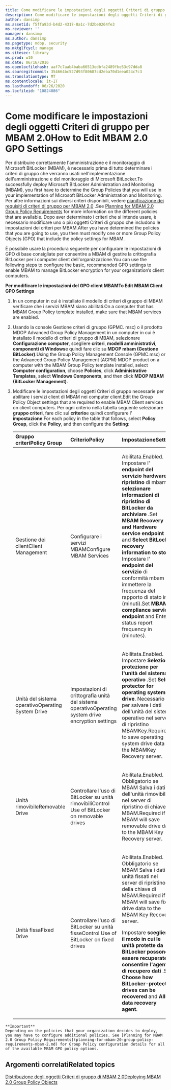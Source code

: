 ```yaml
---
title: Come modificare le impostazioni degli oggetti Criteri di gruppo per MBAM 2.0
description: Come modificare le impostazioni degli oggetti Criteri di gruppo per MBAM 2.0
author: dansimp
ms.assetid: f5ffa93d-b4d2-4317-8a1c-7d2be0264fe3
ms.reviewer: ''
manager: dansimp
ms.author: dansimp
ms.pagetype: mdop, security
ms.mktglfcycl: manage
ms.sitesec: library
ms.prod: w10
ms.date: 06/16/2016
ms.openlocfilehash: aaf7c7aab4baba66513edbfa2489fbe53c97dda8
ms.sourcegitcommit: 354664bc527d93f80687cd2eba70d1eea024c7c3
ms.translationtype: MT
ms.contentlocale: it-IT
ms.lasthandoff: 06/26/2020
ms.locfileid: "10824086"
---
```

# <span data-ttu-id="a8805-103">Come modificare le impostazioni degli oggetti Criteri di gruppo per MBAM 2.0</span><span class="sxs-lookup"><span data-stu-id="a8805-103">How to Edit MBAM 2.0 GPO Settings</span></span>


<span data-ttu-id="a8805-104">Per distribuire correttamente l'amministrazione e il monitoraggio di Microsoft BitLocker (MBAM), è necessario prima di tutto determinare i criteri di gruppo che verranno usati nell'implementazione dell'amministrazione e del monitoraggio di Microsoft BitLocker.</span><span class="sxs-lookup"><span data-stu-id="a8805-104">To successfully deploy Microsoft BitLocker Administration and Monitoring (MBAM), you first have to determine the Group Policies that you will use in your implementation of Microsoft BitLocker Administration and Monitoring.</span></span> <span data-ttu-id="a8805-105">Per altre informazioni sui diversi criteri disponibili, vedere [pianificazione dei requisiti di criteri di gruppo per MBAM 2,0](planning-for-mbam-20-group-policy-requirements-mbam-2.md) .</span><span class="sxs-lookup"><span data-stu-id="a8805-105">See [Planning for MBAM 2.0 Group Policy Requirements](planning-for-mbam-20-group-policy-requirements-mbam-2.md) for more information on the different policies that are available.</span></span> <span data-ttu-id="a8805-106">Dopo aver determinato i criteri che si intende usare, è necessario modificare uno o più oggetti Criteri di gruppo che includono le impostazioni dei criteri per MBAM.</span><span class="sxs-lookup"><span data-stu-id="a8805-106">After you have determined the policies that you are going to use, you then must modify one or more Group Policy Objects (GPO) that include the policy settings for MBAM.</span></span>

<span data-ttu-id="a8805-107">È possibile usare la procedura seguente per configurare le impostazioni di GPO di base consigliate per consentire a MBAM di gestire la crittografia BitLocker per i computer client dell'organizzazione.</span><span class="sxs-lookup"><span data-stu-id="a8805-107">You can use the following steps to configure the basic, recommended GPO settings to enable MBAM to manage BitLocker encryption for your organization’s client computers.</span></span>

**<span data-ttu-id="a8805-108">Per modificare le impostazioni del GPO client MBAM</span><span class="sxs-lookup"><span data-stu-id="a8805-108">To Edit MBAM Client GPO Settings</span></span>**

1.  <span data-ttu-id="a8805-109">In un computer in cui è installato il modello di criteri di gruppo di MBAM verificare che i servizi MBAM siano abilitati.</span><span class="sxs-lookup"><span data-stu-id="a8805-109">On a computer that has MBAM Group Policy template installed, make sure that MBAM services are enabled.</span></span>

2.  <span data-ttu-id="a8805-110">Usando la console Gestione criteri di gruppo (GPMC. msc) o il prodotto MDOP Advanced Group Policy Management in un computer in cui è installato il modello di criteri di gruppo di MBAM, selezionare **Configurazione computer**, scegliere **criteri**, **modelli amministrativi**, **componenti di Windows**e quindi fare clic su **MDOP mbam (Gestione BitLocker)**.</span><span class="sxs-lookup"><span data-stu-id="a8805-110">Using the Group Policy Management Console (GPMC.msc) or the Advanced Group Policy Management (AGPM) MDOP product on a computer with the MBAM Group Policy template installed, select **Computer configuration**, choose **Policies**, click **Administrative Templates**, select **Windows Components**, and then click **MDOP MBAM (BitLocker Management)**.</span></span>

3.  <span data-ttu-id="a8805-111">Modificare le impostazioni degli oggetti Criteri di gruppo necessarie per abilitare i servizi client di MBAM nei computer client.</span><span class="sxs-lookup"><span data-stu-id="a8805-111">Edit the Group Policy Object settings that are required to enable MBAM Client services on client computers.</span></span> <span data-ttu-id="a8805-112">Per ogni criterio nella tabella seguente selezionare **gruppo criteri**, fare clic sul **criterio**e quindi configurare l' **impostazione**:</span><span class="sxs-lookup"><span data-stu-id="a8805-112">For each policy in the table that follows, select **Policy Group**, click the **Policy**, and then configure the **Setting**:</span></span>

    <table>
    <colgroup>
    <col width="33%" />
    <col width="33%" />
    <col width="33%" />
    </colgroup>
    <thead>
    <tr class="header">
    <th align="left"><span data-ttu-id="a8805-113">Gruppo criteri</span><span class="sxs-lookup"><span data-stu-id="a8805-113">Policy Group</span></span></th>
    <th align="left"><span data-ttu-id="a8805-114">Criterio</span><span class="sxs-lookup"><span data-stu-id="a8805-114">Policy</span></span></th>
    <th align="left"><span data-ttu-id="a8805-115">Impostazione</span><span class="sxs-lookup"><span data-stu-id="a8805-115">Setting</span></span></th>
    </tr>
    </thead>
    <tbody>
    <tr class="odd">
    <td align="left"><p><span data-ttu-id="a8805-116">Gestione dei client</span><span class="sxs-lookup"><span data-stu-id="a8805-116">Client Management</span></span></p></td>
    <td align="left"><p><span data-ttu-id="a8805-117">Configurare i servizi MBAM</span><span class="sxs-lookup"><span data-stu-id="a8805-117">Configure MBAM Services</span></span></p></td>
    <td align="left"><p><span data-ttu-id="a8805-118">Abilitata.</span><span class="sxs-lookup"><span data-stu-id="a8805-118">Enabled.</span></span> <span data-ttu-id="a8805-119">Impostare l' <strong> endpoint del servizio hardware e ripristino </strong> di mbam e <strong> selezionare informazioni di ripristino di BitLocker da archiviare </strong> .</span><span class="sxs-lookup"><span data-stu-id="a8805-119">Set <strong>MBAM Recovery and Hardware service endpoint</strong> and <strong>Select BitLocker recovery information to store</strong>.</span></span> <span data-ttu-id="a8805-120">Impostare l' <strong> endpoint del servizio </strong> di conformità mbam e immettere la frequenza del rapporto di stato in (minuti).</span><span class="sxs-lookup"><span data-stu-id="a8805-120">Set <strong>MBAM compliance service endpoint</strong> and Enter status report frequency in (minutes).</span></span></p></td>
    </tr>
    <tr class="even">
    <td align="left"><p><span data-ttu-id="a8805-121">Unità del sistema operativo</span><span class="sxs-lookup"><span data-stu-id="a8805-121">Operating System Drive</span></span></p></td>
    <td align="left"><p><span data-ttu-id="a8805-122">Impostazioni di crittografia unità del sistema operativo</span><span class="sxs-lookup"><span data-stu-id="a8805-122">Operating system drive encryption settings</span></span></p></td>
    <td align="left"><p><span data-ttu-id="a8805-123">Abilitata.</span><span class="sxs-lookup"><span data-stu-id="a8805-123">Enabled.</span></span> <span data-ttu-id="a8805-124">Impostare <strong> Seleziona protezione per l'unità del sistema operativo </strong> .</span><span class="sxs-lookup"><span data-stu-id="a8805-124">Set <strong>Select protector for operating system drive</strong>.</span></span> <span data-ttu-id="a8805-125">Necessario per salvare i dati dell'unità del sistema operativo nel server di ripristino MBAMKey.</span><span class="sxs-lookup"><span data-stu-id="a8805-125">Required to save operating system drive data to the MBAMKey Recovery server.</span></span></p></td>
    </tr>
    <tr class="odd">
    <td align="left"><p><span data-ttu-id="a8805-126">Unità rimovibile</span><span class="sxs-lookup"><span data-stu-id="a8805-126">Removable Drive</span></span></p></td>
    <td align="left"><p><span data-ttu-id="a8805-127">Controllare l'uso di BitLocker su unità rimovibili</span><span class="sxs-lookup"><span data-stu-id="a8805-127">Control Use of BitLocker on removable drives</span></span></p></td>
    <td align="left"><p><span data-ttu-id="a8805-128">Abilitata.</span><span class="sxs-lookup"><span data-stu-id="a8805-128">Enabled.</span></span> <span data-ttu-id="a8805-129">Obbligatorio se MBAM Salva i dati dell'unità rimovibili nel server di ripristino di chiave di MBAM.</span><span class="sxs-lookup"><span data-stu-id="a8805-129">Required if MBAM will save removable drive data to the MBAM Key Recovery server.</span></span></p></td>
    </tr>
    <tr class="even">
    <td align="left"><p><span data-ttu-id="a8805-130">Unità fissa</span><span class="sxs-lookup"><span data-stu-id="a8805-130">Fixed Drive</span></span></p></td>
    <td align="left"><p><span data-ttu-id="a8805-131">Controllare l'uso di BitLocker su unità fisse</span><span class="sxs-lookup"><span data-stu-id="a8805-131">Control Use of BitLocker on fixed drives</span></span></p></td>
    <td align="left"><p><span data-ttu-id="a8805-132">Abilitata.</span><span class="sxs-lookup"><span data-stu-id="a8805-132">Enabled.</span></span> <span data-ttu-id="a8805-133">Obbligatorio se MBAM Salva i dati di unità fissati nel server di ripristino della chiave di MBAM.</span><span class="sxs-lookup"><span data-stu-id="a8805-133">Required if MBAM will save fixed drive data to the MBAM Key Recovery server.</span></span></p>
    <p><span data-ttu-id="a8805-134">Impostare <strong> scegliere il modo in cui le unità protette da BitLocker possono essere recuperate </strong> e <strong> consentire l'agente di recupero dati </strong> .</span><span class="sxs-lookup"><span data-stu-id="a8805-134">Set <strong>Choose how BitLocker-protected drives can be recovered</strong> and <strong>Allow data recovery agent</strong>.</span></span></p></td>
    </tr>
    </tbody>
    </table>



~~~
**Important**  
Depending on the policies that your organization decides to deploy, you may have to configure additional policies. See [Planning for MBAM 2.0 Group Policy Requirements](planning-for-mbam-20-group-policy-requirements-mbam-2.md) for Group Policy configuration details for all of the available MBAM GPO policy options.
~~~



## <span data-ttu-id="a8805-135">Argomenti correlati</span><span class="sxs-lookup"><span data-stu-id="a8805-135">Related topics</span></span>


[<span data-ttu-id="a8805-136">Distribuzione degli oggetti Criteri di gruppo di MBAM 2.0</span><span class="sxs-lookup"><span data-stu-id="a8805-136">Deploying MBAM 2.0 Group Policy Objects</span></span>](deploying-mbam-20-group-policy-objects-mbam-2.md)









